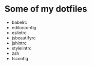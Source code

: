 # Some of my dotfiles

* babelrc
* editorconfig
* eslintrc
* jsbeautifyrc
* jshintrc
* stylelintrc
* zsh
* tsconfig
   